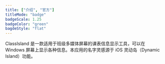 ```yaml
---
title: ["介绍", "官方"]
titleMode: "badge"
badgeScale: 1.25
badgeColor: "green"
bagdeStyle: "flat"
---
```


ClassIsland 是一款适用于班级多媒体屏幕的课表信息显示工具，可以在 Windows 屏幕上显示各种信息。本应用的名字灵感源于 iOS 灵动岛（Dynamic Island）功能。

